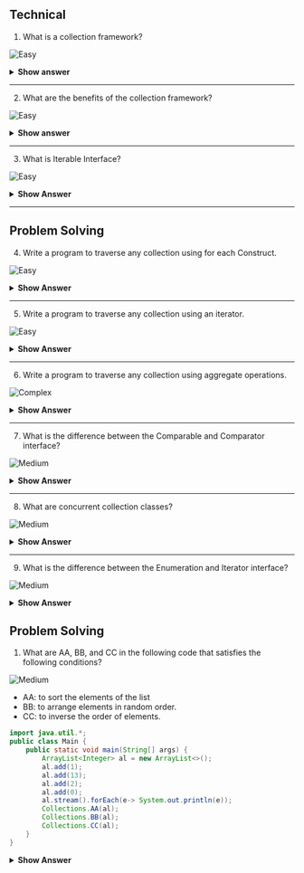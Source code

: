  ## Technical
 
 1. What is a collection framework? 

![Easy](https://github.com/revaturelabs/interviewquestions/blob/dev/ComplexityTags/simple%20(2).svg)

<details>
  <summary><b>Show answer</b></summary>
  <blockquote>
 
 Collection is a container or object that combines multiple elements into a single unit. Collections are used to store, retrieve and manipulate data.
 Collection framework is an architecture for collections and every collection framework has Interface, implementation for the interface and the algorithms( searching and sorting etc.)
  </blockquote>
  
</details>

---

2. What are the benefits of the collection framework? 

![Easy](https://github.com/revaturelabs/interviewquestions/blob/dev/ComplexityTags/simple%20(2).svg)

<details>
  <summary><b>Show answer</b></summary>
 <blockquote>
  
 - Collection framework contains implementations for all the data structures, so the hectic task of creating and implementing everything is avoided.
- All the classes in the Collection Framework are optimized. So the programmer utilizes the optimized data structure classes.
- There are predefined methods for all Interfaces and the Collection class has some built-in methods like `sort()`, `shuffle()` etc.
  
   </blockquote>
  
</details>

---

3. What is Iterable Interface?

![Easy](https://github.com/revaturelabs/interviewquestions/blob/dev/ComplexityTags/simple%20(2).svg)

<details>
<summary><b>Show Answer</b></summary>

>- All the classes under the collection framework implement an Iterable interface.
> - Any class that implements an Iterable interface can be traversed using for each Construct. 

</details>

---

## Problem Solving


4. Write a program to traverse any collection using for each Construct.

![Easy](https://github.com/revaturelabs/interviewquestions/blob/dev/ComplexityTags/simple%20(2).svg)


<details>
<summary><b>Show Answer</b></summary>
  <blockquote>

``` java

import java.util.*;
public class Main {
    public static void main(String[] args) {
        ArrayList<Integer> al = new ArrayList<>();
        al.add(1);
        al.add(13);
        al.add(2);
        al.add(0);
        for( Integer i: al)
        {
            System.out.println(i);
        }
    }
}

```

 </blockquote>

<details>
<summary><b>Explanation</b></summary>

<blockquote>

- for each loop uses list iterator internally
- for each loop can be used  only to iterate over a loop but not to modify the Collection.

</blockquote>


</details>


</details>
 
 ---

5. Write a program to traverse any collection using an iterator.
   
 ![Easy](https://github.com/revaturelabs/interviewquestions/blob/dev/ComplexityTags/simple%20(2).svg)


<details>
<summary><b>Show Answer</b></summary>
  <blockquote>

``` java

import java.util.*;
public class Main {
    public static void main(String[] args) {
        ArrayList<Integer> al = new ArrayList<>();
        al.add(1);
        al.add(13);
        al.add(2);
        al.add(0);
        Iterator i = al.iterator();
        while(i.hasNext())
        {
            System.out.println(i.next());
        }
    }
}

```
 </blockquote>

<details>
<summary><b>Explanation</b></summary>

<blockquote>

- An Iterator is an object that is used to traverse through a collection and to remove elements from the collection based on a condition.
- `hasNext()` returns true if collection has the next element and false if empty. `next()` returns the next element in the iteration.

</blockquote>


</details>


</details>
 
 ---

6. Write a program to traverse any collection using aggregate operations.
   
![Complex](https://github.com/revaturelabs/interviewquestions/blob/dev/ComplexityTags/Complex%20(2).svg)

<details>
<summary><b>Show Answer</b></summary>
 
<blockquote>

``` java

import java.util.*;
public class Main {
    public static void main(String[] args) {
        ArrayList<Integer> al = new ArrayList<>();
        al.add(1);
        al.add(13);
        al.add(2);
        al.add(0);
        al.stream().forEach(e-> System.out.println(e));
    }
}

```
</blockquote>

<details>
<summary><b>Show Answer</b></summary>

<blockquote>

- `ArrayList` is converted to a stream and `forEach()` method is used to iterate over the `ArrayList`

</blockquote>

</details>
</details>
 
 ---


7. What is the difference between the Comparable and Comparator interface?
  
![Medium](https://github.com/revaturelabs/interviewquestions/blob/dev/ComplexityTags/Medium%20(2).svg)

<details>
<summary><b>Show Answer</b></summary>
  <blockquote>
   

**Comparable**: A comparable object is capable of comparing itself with another object. The class itself must implement the `java.lang.Comparable` interface to be able to compare its instances.

**Comparator**: A comparator object is capable of comparing two different objects. The class is not comparing its instances, but some other class instances. This comparator class must implement the `java.util.Comparator` interface.

Comparable and Comparator both are interfaces and can be used to sort collection elements.

| Sl.No|Comparable           |Comparator                                                |
|------|-----------------------|----------------------------------------------------------|
| 01.|Comparable provides a single sorting sequence. In other words, we can sort the collection based on a single element such as id, name, and price.|The Comparator provides multiple sorting sequences. In other words, we can sort the collection based on multiple elements such as id, name, price etc.|
| 02.|Comparable affects the original class, i.e., the actual class is modified.|Comparator doesn't affect the original class, i.e., the actual class is not modified.|
| 03.|Comparable provides `compareTo()` method to sort elements.| Comparator provides `compare()` method to sort elements.|
| 04.|Comparable is present in `java.lang package`.|A Comparator is present in `java.util package`.|
| 05.|We can sort the list elements of Comparable type by `Collections.sort(List)` method.|We can sort the list elements of Comparator type by `Collections.sort(List, Comparator)` method.|
    </blockquote>
 

</details>
 
 ---

8. What are concurrent collection classes?
   
![Medium](https://github.com/revaturelabs/interviewquestions/blob/dev/ComplexityTags/Medium%20(2).svg)

<details>
<summary><b>Show Answer</b></summary>
<blockquote>
The concurrent collection APIs of Java provides a range of classes that are specifically designed to deal with concurrent operations. These classes are alternatives to the Java Collection Framework and provide similar functionality except with the additional support of concurrency.

**Java Concurrent Collection Classes**  

* `BlockingQueue`  
* `ArrayBlockingQueue` 
* `SynchronousQueue` 
* `PriorityBlockingQueue` 
* `LinkedBlockingQueue`
* `DelayQueue`
* `BlockingDeque` 
* `LinkedBlockingDeque` 
* `TransferQueue` 
* `LinkedTransferQueue` 
* `ConcurrentMap` 
* `ConcurrentHashMap` 
* `ConcurrentNavigableMap` 
* `ConcurrentSkipListMap`

</blockquote>

</details>
 
 ---

9. What is the difference between the Enumeration and Iterator interface?
   
![Medium](https://github.com/revaturelabs/interviewquestions/blob/dev/ComplexityTags/Medium%20(2).svg)

<details>
<summary><b>Show Answer</b></summary>
<blockquote>

Enumeration and Iterator are two interfaces in `java.util` package which is used to traverse over the elements of a Collection object.

**Differences**  

|Iterator |Enumeration         |
|-----------|--------------------|
|`hasNext()`  |`hasMoreElements()`   |
|`next()`     |`nextElement()`       |
|`remove()` |(Not Available)     |


| S.No |Enumeration               |Iterator                          |
|-------|----------------------------|----------------------------------|
| 01.  |Using Enumeration, you can only traverse the collection. You can’t do any modifications to the collection while traversing it.    |Using an Iterator, you can remove an element of the collection while traversing it.|
| 02.  |Enumeration is introduced in JDK 1.0| Iterator is introduced from JDK 1.2     |
| 03.  |Enumeration is used to traverse the legacy classes like Vector, Stack and HashTable.|Iterator is used to iterate most of the classes in the collection framework like `ArrayList`, `HashSet`, `HashMap`, `LinkedList` etc.|
| 04.  |Methods : `hasMoreElements()` and `nextElement()`|  Methods : `hasNext()`, `next()` and `remove()`|
| 05.  |Enumeration is fail-safe in nature. |Iterator is fail-fast in nature.|
| 06.  |Enumeration is not safe and secured due to its fail-safe nature.|  Iterator is safer and secured than Enumeration.|

</blockquote>
</details>

## Problem Solving

1. What are AA, BB, and CC in the following code that satisfies the following conditions?
 
![Medium](https://github.com/revaturelabs/interviewquestions/blob/dev/ComplexityTags/Medium%20(2).svg)

- AA: to sort the elements of the list
- BB: to arrange elements in random order.
- CC: to inverse the order of elements.

```  java
import java.util.*;
public class Main {
    public static void main(String[] args) {
        ArrayList<Integer> al = new ArrayList<>();
        al.add(1);
        al.add(13);
        al.add(2);
        al.add(0);
        al.stream().forEach(e-> System.out.println(e));
        Collections.AA(al);
        Collections.BB(al);
        Collections.CC(al);
    }
}

```

<details>
<summary><b>Show Answer</b></summary>

<blockquote>

- AA: `sort(Collection)`
- BB: `shuffle(Collection)`
- CC: `reverse(Collection)`

</blockquote>
   
   <details>
    <summary><b>Explanation</b></summary>
    
  <blockquote>
   
   - `sort()` is used to sort elements in ascending order.
   - `shuffle()` is used to arrange elements in random order.
   - `reverse()` is used to inverse the pre-existing order of elements in a collection.
   
   </blockquote>
    
   </details>


</details>






